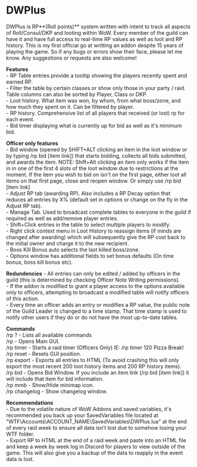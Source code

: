 # DWPlus
DWPlus is RP**(Roll points)** system written with intent to track all aspects of Roll/Consul/DKP and looting within WoW. Every member of the guild can have it and have full access to real-time RP values as well as loot and RP history.
This is my first official go at writting an addon despite 15 years of playing the game. So if any bugs or errors show their face, please let me know. Any suggestions or requests are also welcome!  
  
**Features**  
	- RP Table entries provide a tooltip showing the players recently spent and earned RP.  
	- Filter the table by certain classes or show only those in your party / raid. Table columns can also be sorted by Player, Class or DKP.  
	- Loot history. What item was won, by whom, from what boss/zone, and how much they spent on it. Can be filtered by player.  
	- RP history. Comprehensive list of all players that received (or lost) rp for each event.  
	- Bid timer displaying what is currently up for bid as well as it's minimum bid.  
  
**Officer only features**  
	- Bid window (opened by SHIFT+ALT clicking an item in the loot window or by typing /rp bid [item link]) that starts bidding, collects all bids submitted, and awards the item. NOTE: Shift+Alt clicking an item only works if the item in in one of the first 4 slots of the loot window due to restrictions at the moment. If the item you wish to bid on isn't on the first page, either loot all items on that first page, close and reopen window. Or simply use /rp bid [item link]  
	- Adjust RP tab (awarding RP). Also includes a RP Decay option that reduces all entries by X% (default set in options or change on the fly in the Adjust RP tab).  
	- Manage Tab. Used to broadcast complete tables to everyone in the guild if required as well as add/remove player entries.  
	- Shift+Click entries in the table to select multiple players to modify.  
	- Right click context menu in Loot History to reassign items (if minds are changed after awarding) which will subsequently give the RP cost back to the initial owner and charge it to the new recipient.  
	- Boss Kill Bonus auto selects the last killed boss/zone.  
	- Options window has additional fields to set bonus defaults (On time bonus, boss kill bonus etc).  
  
**Redundencies**
	- All entries can only be edited / added by officers in the guild (this is determined by checking Officer Note Writing permissions).  
	- If the addon is modified to grant a player access to the options available only to officers, attempting to broadcast a modified table will notify officers of this action.  
	- Every time an officer adds an entry or modifies a RP value, the public note of the Guild Leader is changed to a time stamp. That time stamp is used to notify other users if they do or do not have the most up-to-date tables.  
  
**Commands**  
	/rp ?  	- Lists all available commands  
	/rp 		- Opens Main GUI.  
	/rp timer	- Starts a raid timer (Officers Only) IE: /rp timer 120 Pizza Break!  
	/rp reset 	- Resets GUI position.  
	/rp export  - Exports all entries to HTML (To avoid crashing this will only export the most recent 200 loot history items and 200 RP history items).  
	/rp bid 	- Opens Bid Window. If you include an item link (/rp bid [item link]) it will include that item for bid information.  
	/rp mmb     - Show/Hide minimap icon.  
	/rp changelog - Show changelog window.
  
**Recommendations**  
	- Due to the volatile nature of WoW Addons and saved variables, it's recommended you back up your SavedVariables file located at "WTF\Accounts\ACCOUNT_NAME\SavedVariables\DWPlus.lua" at the end of every raid week to ensure all data
	  isn't lost due to somehow losing your WTF folder.  
	- Export RP to HTML at the end of a raid week and paste into an HTML file and keep a week by week log in Discord for players to view outside of the game. This will also give you a backup of the data to reapply in the event data is lost.  
